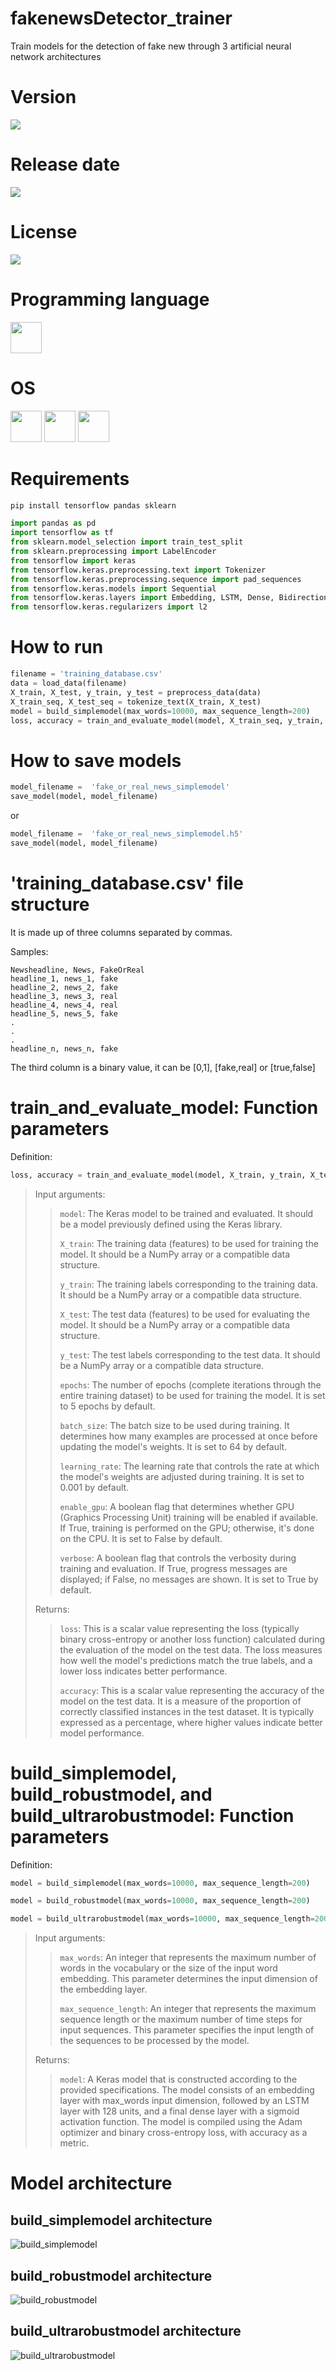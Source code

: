 # fakenewsDetector_trainer

Train models for the detection of fake new through 3 artificial neural network architectures

# Version

![](https://img.shields.io/badge/Version%3A-1.0-success)

# Release date

![](https://img.shields.io/badge/Release%20date-Jan%2C%206%2C%202023-9cf)

# License

![](https://img.shields.io/github/license/Ileriayo/markdown-badges?style=for-the-badge)

# Programming language

<img src="https://img.icons8.com/?size=512&id=13441&format=png" width="50"/>

# OS

<img src="https://img.icons8.com/?size=512&id=17842&format=png" width="50"/> <img src="https://img.icons8.com/?size=512&id=122959&format=png" width="50"/> <img src="https://img.icons8.com/?size=512&id=108792&format=png" width="50"/>

# Requirements

```bash
pip install tensorflow pandas sklearn
```

```python
import pandas as pd
import tensorflow as tf
from sklearn.model_selection import train_test_split
from sklearn.preprocessing import LabelEncoder
from tensorflow import keras
from tensorflow.keras.preprocessing.text import Tokenizer
from tensorflow.keras.preprocessing.sequence import pad_sequences
from tensorflow.keras.models import Sequential
from tensorflow.keras.layers import Embedding, LSTM, Dense, Bidirectional, Dropout, SpatialDropout1D, Reshape
from tensorflow.keras.regularizers import l2
```

# How to run

```python
filename = 'training_database.csv'
data = load_data(filename)
X_train, X_test, y_train, y_test = preprocess_data(data)
X_train_seq, X_test_seq = tokenize_text(X_train, X_test)
model = build_simplemodel(max_words=10000, max_sequence_length=200)
loss, accuracy = train_and_evaluate_model(model, X_train_seq, y_train, X_test_seq, y_test)
```

# How to save models

```python
model_filename =  'fake_or_real_news_simplemodel'
save_model(model, model_filename)
```

or

```python
model_filename =  'fake_or_real_news_simplemodel.h5'
save_model(model, model_filename)
```

# 'training_database.csv' file structure

It is made up of three columns separated by commas.

Samples:
```csv
Newsheadline, News, FakeOrReal
headline_1, news_1, fake
headline_2, news_2, fake
headline_3, news_3, real
headline_4, news_4, real
headline_5, news_5, fake
.
.
.
headline_n, news_n, fake 
```
The third column is a binary value, it can be [0,1], [fake,real] or [true,false]

# train_and_evaluate_model: Function parameters

Definition:
```python
loss, accuracy = train_and_evaluate_model(model, X_train, y_train, X_test, y_test, epochs=5, batch_size=64, learning_rate=0.001, enable_gpu=False, verbose=True)
```

> Input arguments:
>
>> `model`: The Keras model to be trained and evaluated. It should be a model previously defined using the Keras library.
>>
>> `X_train`: The training data (features) to be used for training the model. It should be a NumPy array or a compatible data structure.
>>
>> `y_train`: The training labels corresponding to the training data. It should be a NumPy array or a compatible data structure.
>>
>> `X_test`: The test data (features) to be used for evaluating the model. It should be a NumPy array or a compatible data structure.
>>
>> `y_test`: The test labels corresponding to the test data. It should be a NumPy array or a compatible data structure.
>>
>> `epochs`: The number of epochs (complete iterations through the entire training dataset) to be used for training the model. It is set to 5 epochs by default.
>>
>> `batch_size`: The batch size to be used during training. It determines how many examples are processed at once before updating the model's weights. It is set to 64 by default.
>>
>> `learning_rate`: The learning rate that controls the rate at which the model's weights are adjusted during training. It is set to 0.001 by default.
>>
>> `enable_gpu`: A boolean flag that determines whether GPU (Graphics Processing Unit) training will be enabled if available. If True, training is performed on the GPU; otherwise, it's done on the CPU. It is set to False by default.
>>
>> `verbose`: A boolean flag that controls the verbosity during training and evaluation. If True, progress messages are displayed; if False, no messages are shown. It is set to True by default.
>
> Returns:
>
>> `loss`: This is a scalar value representing the loss (typically binary cross-entropy or another loss function) calculated during the evaluation of the model on the test data. The loss measures how well the model's predictions match the true labels, and a lower loss indicates better performance.
>>
>> `accuracy`: This is a scalar value representing the accuracy of the model on the test data. It is a measure of the proportion of correctly classified instances in the test dataset. It is typically expressed as a percentage, where higher values indicate better model performance.

# build_simplemodel, build_robustmodel, and build_ultrarobustmodel: Function parameters 

Definition:
```python
model = build_simplemodel(max_words=10000, max_sequence_length=200)

model = build_robustmodel(max_words=10000, max_sequence_length=200)

model = build_ultrarobustmodel(max_words=10000, max_sequence_length=200)
```

> Input arguments:
>
>> `max_words`: An integer that represents the maximum number of words in the vocabulary or the size of the input word embedding. This parameter determines the input dimension of the embedding layer.
>>
>> `max_sequence_length`: An integer that represents the maximum sequence length or the maximum number of time steps for input sequences. This parameter specifies the input length of the sequences to be processed by the model.
>
> Returns:
>
>> `model`: A Keras model that is constructed according to the provided specifications. The model consists of an embedding layer with max_words input dimension, followed by an LSTM layer with 128 units, and a final dense layer with a sigmoid activation function. The model is compiled using the Adam optimizer and binary cross-entropy loss, with accuracy as a metric.


# Model architecture

## build_simplemodel architecture

![build_simplemodel](images/fake_or_real_news_simplemodel.png)

## build_robustmodel architecture

![build_robustmodel](images/fake_or_real_news_robustmodel.png)

## build_ultrarobustmodel architecture

![build_ultrarobustmodel](images/fake_or_real_news_ultrarobustmodel.png)

